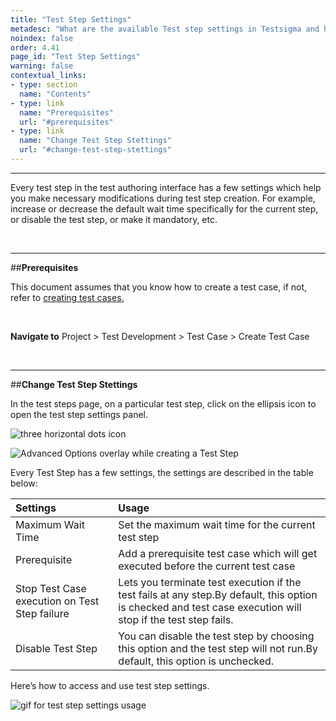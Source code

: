 ```yaml
---
title: "Test Step Settings"
metadesc: "What are the available Test step settings in Testsigma and how to use them"
noindex: false
order: 4.41
page_id: "Test Step Settings"
warning: false
contextual_links:
- type: section
  name: "Contents"
- type: link
  name: "Prerequisites"
  url: "#prerequisites"
- type: link
  name: "Change Test Step Stettings"
  url: "#change-test-step-stettings"
---
```


---

Every test step in the test authoring interface has a few settings which help you make necessary modifications during test step creation. For example, increase or decrease the default wait time specifically for the current step, or disable the test step, or make it mandatory, etc.

&emsp;

---
##**Prerequisites** 

This document assumes that you know how to create a test case, if not, refer to [creating test cases.](https://testsigma.com/docs/test-cases/manage/add-edit-delete/)

&emsp;  

**Navigate to** Project > Test Development > Test Case > Create Test Case

&emsp;

---
##**Change Test Step Stettings**

In the test steps page, on a particular test step, click on the ellipsis icon to open the test step settings panel.

![three horizontal dots icon](https://docs.testsigma.com/images/step-settings/three-horizontal-dots-icon.png)

![Advanced Options overlay while creating a Test Step](https://docs.testsigma.com/images/step-settings/create-test-step-advanced-options.png)

Every Test Step has a few settings, the settings are described in the table below:

| Settings | Usage |
|:------------------|:-------------|
|Maximum Wait Time|Set the maximum wait time for the current test step|
|Prerequisite |Add a prerequisite test case which will get executed before the current test case|
|Stop Test Case execution on Test Step failure|Lets you terminate test execution if the test fails at any step.By default, this option is checked and test case execution will stop if the test step fails.|
|Disable Test Step|You can disable the test step by choosing this option and the test step will not run.By default, this option is unchecked. |

Here’s how to access and use test step settings.

![gif for test step settings usage](https://docs.testsigma.com/images/step-settings/gif-for-test-step-settings-usage.gif)

